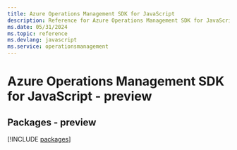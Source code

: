 ```yaml
---
title: Azure Operations Management SDK for JavaScript
description: Reference for Azure Operations Management SDK for JavaScript
ms.date: 05/31/2024
ms.topic: reference
ms.devlang: javascript
ms.service: operationsmanagement
---
```

# Azure Operations Management SDK for JavaScript - preview
## Packages - preview
[!INCLUDE [packages](operations-management-index.md)]